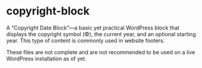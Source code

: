 # copyright-block

A “Copyright Date Block”—a basic yet practical WordPress block that displays the copyright symbol (©), the current year, and an optional starting year. This type of content is commonly used in website footers.

These files are not complete and are not recommended to be used on a live WordPress installation as of yet.